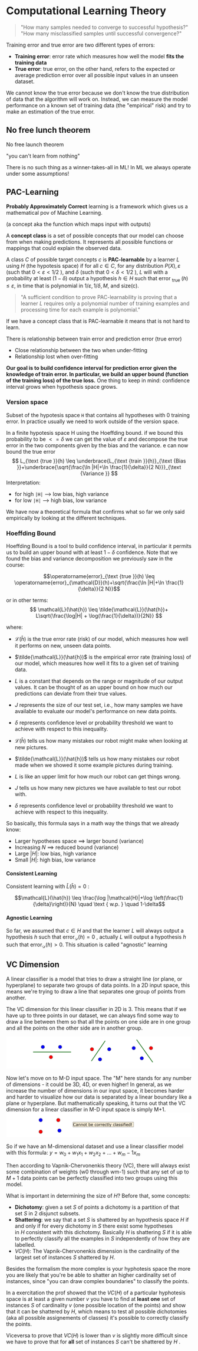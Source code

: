 
# Computational Learning Theory


> "How many samples needed to converge to successful hypothesis?"
> "How many misclassified samples until successful convergence?"

Training error and true error are two different types of errors:

- **Training error**: error rate which measures how well the model **fits the training data**
- **True error**: true error, on the other hand, refers to the expected or average prediction error over all possible input values in an unseen dataset.

We cannot know the true error because we don't know the true distribution of data that the algorithm will work on. Instead, we can measure the model performance on a known set of training data (the "empirical" risk) and try to make an estimation of the true error.


## No free lunch theorem 

No free launch theorem 

"you can't learn from nothing"

There is no such thing as a winner-takes-all in ML! In ML we always operate under some assumptions!



## PAC-Learning

**Probably Approximately Correct** learning is a framework which gives us a mathematical pov of Machine Learning. 

(a concept aka the function which maps input with outputs)

A **concept class** is a set of possible concepts that our model can choose from when making predictions. It represents all possible functions or mappings that could explain the observed data.

A class $C$ of possible target concepts $c$ is **PAC-learnable** by a learner $L$ using $H$ (the hypotesis space) if for all $c \in C$, for any distribution $P(X), \varepsilon$ (such that $0<\varepsilon<1 / 2$ ), and $\delta$ (such that $0<\delta<1 / 2$ ), $L$ will with a probability at least $(1-\delta)$ output a hypothesis $h \in H$ such that error $_{\text {true }}(h) \leq \varepsilon$, in time that is polynomial in $1 / \varepsilon, 1 / \delta, M$, and size(c).

> "A sufficient condition to prove PAC-learnability is proving that a learner $L$ requires only a polynomial number of training examples and processing time for each example is polynomial."

If we have a concept class that is PAC-learnable it means that is not hard to learn. 



There is relationship between train error and prediction error (true error)

- Close relationship between the two when under-fitting
- Relationship lost when over-fitting

**Our goal is to build confidence interval for prediction error given the knowledge of train error. In particular, we build an upper bound (function of the training loss) of the true loss.**
One thing to keep in mind: confidence interval grows when hypothesis space grows.

### Version space 

Subset of the hypotesis space `H` that contains all hypotheses with 0 training error.
In practice usually we need to work outside of the version space.


In a finite hypotesis space $\mathrm{H}$ using the Hoeffding bound.  if we bound this probability to be $<=\delta$ we can get the value of $\varepsilon$ and decompose the true error in the two components given by the bias and the variance. e can now bound the true error
$$
L_{\text {true }}(h) \leq \underbrace{L_{\text {train }}(h)}_{\text {Bias }}+\underbrace{\sqrt{\frac{\ln |H|+\ln \frac{1}{\delta}}{2 N}}}_{\text {Variance }}
$$
Interpretation:

-   for high `|H|` --> low bias, high variance
-   for low `|H|` --> high bias, low variance

We have now a theoretical formula that confirms what so far we only said empirically by looking at the different techniques.


### Hoeffding Bound


Hoeffding Bound is a tool to build confidence interval, in particular it permits us to build an upper bound with at least $1-\delta$ confidence. Note that we found the bias and variance decomposition we previously saw in the course:

$$\operatorname{error}_{\text {true }}(h) \leq \operatorname{error}_{\mathcal{D}}(h)+\sqrt{\frac{\ln |H|+\ln \frac{1}{\delta}}{2 N}}$$


or in other terms: 
$$
\mathcal{L}(\hat{h}) \leq \tilde{\mathcal{L}}(\hat{h})+ L\sqrt{\frac{\log|H| + \log(\frac{1}{\delta})}{2N}}
$$

where:

- $\mathcal{L}(\hat{h})$ is the true error rate (risk) of our model, which measures how well it performs on new, unseen data points.
- $\tilde{\mathcal{L}}(\hat{h})$ is the empirical error rate (training loss) of our model, which measures how well it fits to a given set of training data.
- $L$ is a constant that depends on the range or magnitude of our output values. It can be thought of as an upper bound on how much our predictions can deviate from their true values.
- $J$ represents the size of our test set, i.e., how many samples we have available to evaluate our model's performance on new data points.
- $\delta$ represents confidence level or probability threshold we want to achieve with respect to this inequality.

- $\mathcal{L}(\hat{h})$ tells us how many mistakes our robot might make when looking at new pictures.
- $\tilde{\mathcal{L}}(\hat{h})$ tells us how many mistakes our robot made when we showed it some example pictures during training.
- $L$ is like an upper limit for how much our robot can get things wrong.
- $J$ tells us how many new pictures we have available to test our robot with.
- $\delta$ represents confidence level or probability threshold we want to achieve with respect to this inequality.

So basically, this formula says in a math way the things that we already know: 

- Larger hypotheses space $\implies$ larger bound (variance)
- Increasing $N$ $\implies$ reduced bound (variance)
- Large $|H|$: low bias, high variance
- Small $|H|$: high bias, low variance


#### Consistent Learning

Consistent learning with $\hat{L}(\hat{h})=0$ : 

$$\mathcal{L}(\hat{h}) \leq \frac{\log |\mathcal{H}|+\log \left(\frac{1}{\delta}\right)}{N} \quad \text { w.p. } \quad 1-\delta$$



#### Agnostic Learning

So far, we assumed that $c \in H$ and that the learner $L$ will always output a hypothesis $h$ such that $\operatorname{error}_{\mathcal{D}}(h)=0$ , actually $L$ will output a hypothesis $h$ such that $\operatorname{error}_{\mathcal{D}}(h)>0$.
This situation is called "agnostic" learning


## VC Dimension



A linear classifier is a model that tries to draw a straight line (or plane, or hyperplane) to separate two groups of data points. In a 2D input space, this means we're trying to draw a line that separates one group of points from another.

The VC dimension for this linear classifier in 2D is 3. This means that if we have up to three points in our dataset, we can always find some way to draw a line between them so that all the points on one side are in one group and all the points on the other side are in another group.

![](images/f7dbde16427ae1ca20d2e20c3ada1913.png)

Now let's move on to M-D input space. The "M" here stands for any number of dimensions - it could be 3D, 4D, or even higher!
In general, as we increase the number of dimensions in our input space, it becomes harder and harder to visualize how our data is separated by a linear boundary like a plane or hyperplane. But mathematically speaking, it turns out that the VC dimension for a linear classifier in M-D input space is simply M+1.
![](images/Pasted%20image%2020230424181820.png)


So if we have an M-dimensional dataset and use a linear classifier model with this formula: $y = w_0 + w_1x_1 + w_2x_2 + \dots + w_m-1x_m$

Then according to Vapnik-Chervonenkis theory (VC), there will always exist some combination of weights (w0 through wm-1) such that any set of up to $M+1$ data points can be perfectly classified into two groups using this model.




What is important in determining the size of $H$? Before that, some concepts:

- **Dichotomy**: given a set $S$ of points a dichotomy is a partition of that set $S$ in 2 disjunct subsets.
- **Shattering**: we say that a set $S$ is shattered by an hypothesis space $H$ if and only if for every dichotomy in $S$  there exist some hypotheses in $H$ consistent with this dichotomy. Basically $H$ is shattering $S$ if it is able to perfectly classify all the examples in $S$ independently of how they are labelled.
- $VC(H)$: The Vapnik-Chervonenkis dimension is the cardinality of the largest set of instances $S$ shattered by $H$. 

Besides the formalism the more complex is your hyphotesis space the more you are likely that you're be able to shatter an higher cardinality set of instances, since "you can draw complex boundaries" to classify the points. 

In a exercitation the prof showed that the $VC(H)$ of a particular hyphotesis space is at least a given number $v$ you have to find at **least one** set of instances $S$ of cardinality $v$ (one possible location of the points) and show that it can be shattered by $H$, which means to test all possible dichotomies (aka all possible assignements of classes) it's possible to correctly classify the points. 

Viceversa to prove that $VC(H)$ is lower than $v$ is slightly more difficult since we have to prove that for **all** set of instances $S$ can't be shattered by $H$ . 